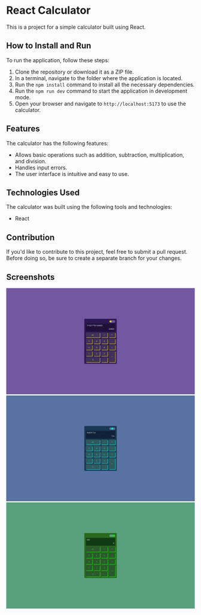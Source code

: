 # React Calculator

This is a project for a simple calculator built using React.

## How to Install and Run

To run the application, follow these steps:

1. Clone the repository or download it as a ZIP file.
2. In a terminal, navigate to the folder where the application is located.
3. Run the `npm install` command to install all the necessary dependencies.
4. Run the `npm run dev` command to start the application in development mode.
5. Open your browser and navigate to `http://localhost:5173` to use the calculator.

## Features

The calculator has the following features:

- Allows basic operations such as addition, subtraction, multiplication, and division.
- Handles input errors.
- The user interface is intuitive and easy to use.

## Technologies Used

The calculator was built using the following tools and technologies:

- React

## Contribution

If you'd like to contribute to this project, feel free to submit a pull request. Before doing so, be sure to create a separate branch for your changes.

## Screenshots

![Screenshot of the calculator](./assets/1.png)
![Screenshot of the calculator](./assets/2.png)
![Screenshot of the calculator](./assets/3.png)

